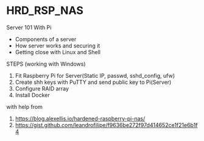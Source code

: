 # HRD_RSP_NAS

Server 101 With Pi
- Components of a server
- How server works and securing it
- Getting close with Linux and Shell

STEPS (working with Windows)
1. Fit Raspberry Pi for Server(Static IP, passwd, sshd_config, ufw)
2. Create shh keys with PuTTY and send public key to Pi(Server)
3. Configure RAID array
4. Install Docker

with help from
1. https://blog.alexellis.io/hardened-raspberry-pi-nas/
2. https://gist.github.com/leandrofilipe/f9636be272f97d414652ce1f21e6b1f4
